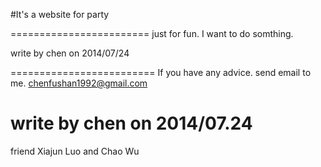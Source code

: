 #It's a website for party

========================
just for fun.
I want to do somthing.

write by chen on 2014/07/24

=========================
If you have any advice.
send email to me.
chenfushan1992@gmail.com

write by chen on 2014/07.24
========================
friend Xiajun Luo and Chao Wu

